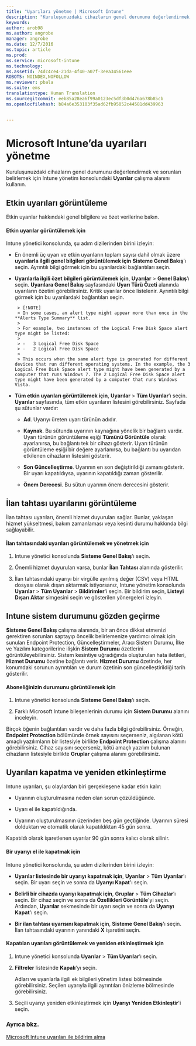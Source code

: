 ```yaml
---
title: "Uyarıları yönetme | Microsoft Intune"
description: "Kuruluşunuzdaki cihazların genel durumunu değerlendirmek için Intune’da Uyarılar çalışma alanını kullanın."
keywords: 
author: arob98
ms.author: angrobe
manager: angrobe
ms.date: 12/7/2016
ms.topic: article
ms.prod: 
ms.service: microsoft-intune
ms.technology: 
ms.assetid: 74dc4ce4-21da-4f40-a07f-3eea34561eee
ROBOTS: NOINDEX,NOFOLLOW
ms.reviewer: pbala
ms.suite: ems
translationtype: Human Translation
ms.sourcegitcommit: eeb85a28ea6f99a0123ec5df3b0d476a678b85cb
ms.openlocfilehash: b84a6e353103f35ad62fb95052c44581dd439963


---
```


# <a name="manage-alerts-in-microsoft-intune"></a>Microsoft Intune’da uyarıları yönetme
Kuruluşunuzdaki cihazların genel durumunu değerlendirmek ve sorunları belirlemek için Intune yönetim konsolundaki **Uyarılar** çalışma alanını kullanın.

## <a name="view-active-alerts"></a>Etkin uyarıları görüntüleme

Etkin uyarılar hakkındaki genel bilgilere ve özet verilerine bakın.

#### <a name="to-view-active-alerts"></a>Etkin uyarılar görüntülemek için

Intune yönetici konsolunda, şu adım dizilerinden birini izleyin:

-  En önemli üç uyarı ve etkin uyarıların toplam sayısı dahil olmak üzere **uyarılarla ilgili genel bilgileri görüntülemek için** **Sisteme Genel Bakış**'ı seçin. Ayrıntılı bilgi görmek için bu uyarılardaki bağlantıları seçin.

-  **Uyarılarla ilgili özet bilgileri görüntülemek için**, **Uyarılar** > **Genel Bakış**’ı seçin. **Uyarılara Genel Bakış** sayfasındaki **Uyarı Türü Özeti** alanında uyarıların özetini görebilirsiniz. Kritik uyarılar önce listelenir. Ayrıntılı bilgi görmek için bu uyarılardaki bağlantıları seçin.

        > [!NOTE]
        > In some cases, an alert type might appear more than once in the **Alerts Type Summary** list.
        >
        > For example, two instances of the Logical Free Disk Space alert type might be listed:
        >
        > -   3 Logical Free Disk Space
        > -   2 Logical Free Disk Space
        >
        > This occurs when the same alert type is generated for different devices that run different operating systems. In the example, the 3 Logical Free Disk Space alert type might have been generated by a computer that runs Windows 7. The 2 Logical Free Disk Space alert type might have been generated by a computer that runs Windows Vista.

-   **Tüm etkin uyarıları görüntülemek için**, **Uyarılar** > **Tüm Uyarılar**’ı seçin. **Uyarılar** sayfasında, tüm etkin uyarıların listesini görebilirsiniz. Sayfada şu sütunlar vardır:

    -   **Ad**. Uyarıyı üreten uyarı türünün adıdır.

    -   **Kaynak**. Bu sütunda uyarının kaynağına yönelik bir bağlantı vardır. Uyarı türünün görüntüleme eşiği **Tümünü Görüntüle** olarak ayarlanırsa, bu bağlantı tek bir cihazı gösterir. Uyarı türünün görüntüleme eşiği bir değere ayarlanırsa, bu bağlantı bu uyarıdan etkilenen cihazların listesini gösterir.

    -   **Son Güncelleştirme**. Uyarının en son değiştirildiği zamanı gösterir. Bir uyarı kapatıldıysa, uyarının kapatıldığı zaman gösterilir.

    -   **Önem Derecesi**. Bu sütun uyarının önem derecesini gösterir.

## <a name="view-notice-board-alerts"></a>İlan tahtası uyarılarını görüntüleme
İlan tahtası uyarıları, önemli hizmet duyuruları sağlar. Bunlar, yaklaşan hizmet yükseltmesi, bakım zamanlaması veya kesinti durumu hakkında bilgi sağlayabilir.

#### <a name="to-view-and-manage-notice-board-alerts"></a>İlan tahtasındaki uyarıları görüntülemek ve yönetmek için

1.  Intune yönetici konsolunda **Sisteme Genel Bakış**’ı seçin.

2.  Önemli hizmet duyuruları varsa, bunlar **İlan Tahtası** alanında gösterilir.

3.  İlan tahtasındaki uyarıyı bir virgülle ayrılmış değer (CSV) veya HTML dosyası olarak dışarı aktarmak istiyorsanız, Intune yönetim konsolunda **Uyarılar** > **Tüm Uyarılar** >    **Bildirimler**'i seçin. Bir bildirim seçin, **Listeyi Dışarı Aktar** simgesini seçin ve gösterilen yönergeleri izleyin.

## <a name="review-intune-system-status"></a>Intune sistem durumunu gözden geçirme
**Sisteme Genel Bakış** çalışma alanında, bir an önce dikkat etmenizi gerektiren sorunları saptayıp öncelik belirlemenize yardımcı olmak için sunulan Endpoint Protection, Güncelleştirmeler, Aracı Sistem Durumu, İlke ve Yazılım kategorilerine ilişkin **Sistem Durumu** özetlerini görüntüleyebilirsiniz. Sistem kesintiye uğradığında oluşturulan hata iletileri, **Hizmet Durumu** özetine bağlantı verir. **Hizmet Durumu** özetinde, her konumdaki sorunun ayrıntıları ve durum özetinin son güncelleştirildiği tarih gösterilir.

#### <a name="to-view-the-status-of-your-subscription"></a>Aboneliğinizin durumunu görüntülemek için

1.  Intune yönetici konsolunda **Sisteme Genel Bakış**’ı seçin.

2.  Farklı Microsoft Intune bileşenlerinin durumu için **Sistem Durumu** alanını inceleyin.

  Birçok öğenin bağlantıları vardır ve daha fazla bilgi görebilirsiniz. Örneğin, **Endpoint Protection** bölümünde örnek sayısını seçerseniz, algılanan kötü amaçlı yazılımların bir listesiyle birlikte **Endpoint Protection** çalışma alanını görebilirsiniz. Cihaz sayısını seçerseniz, kötü amaçlı yazılım bulunan cihazların listesiyle birlikte **Gruplar** çalışma alanını görebilirsiniz.

## <a name="close-and-reactivate-alerts"></a>Uyarıları kapatma ve yeniden etkinleştirme
Intune uyarıları, şu olaylardan biri gerçekleşene kadar etkin kalır:

-   Uyarının oluşturulmasına neden olan sorun çözüldüğünde.

-   Uyarı el ile kapatıldığında.

-   Uyarının oluşturulmasının üzerinden beş gün geçtiğinde. Uyarının süresi dolduktan ve otomatik olarak kapatıldıktan 45 gün sonra.

Kapatıldı olarak işaretlenen uyarılar 90 gün sonra kalıcı olarak silinir.

#### <a name="to-manually-close-an-alert"></a>Bir uyarıyı el ile kapatmak için

Intune yönetici konsolunda, şu adım dizilerinden birini izleyin:

- **Uyarılar listesinde bir uyarıyı kapatmak için**, **Uyarılar** > **Tüm Uyarılar**’ı seçin. Bir uyarı seçin ve sonra da **Uyarıyı Kapat**'ı seçin.

- **Belirli bir cihazda uyarıyı kapatmak için**, **Gruplar** > **Tüm Cihazlar**’ı seçin. Bir cihaz seçin ve sonra da **Özellikleri Görüntüle**'yi seçin. Ardından, **Uyarılar** sekmesinde bir uyarı seçin ve sonra da **Uyarıyı Kapat**'ı seçin.

- **Bir ilan tahtası uyarısını kapatmak için**, **Sisteme Genel Bakış**'ı seçin. İlan tahtasındaki uyarının yanındaki **X** işaretini seçin.

#### <a name="to-view-and-reactivate-closed-alerts"></a>Kapatılan uyarıları görüntülemek ve yeniden etkinleştirmek için

1.  Intune yönetici konsolunda **Uyarılar** > **Tüm Uyarılar**’ı seçin.

2.  **Filtreler** listesinde **Kapalı**’yı seçin.

    Adları ve uyarılarla ilgili ek bilgileri yönetim listesi bölmesinde görebilirsiniz. Seçilen uyarıyla ilgili ayrıntıları önizleme bölmesinde görebilirsiniz.

3.  Seçili uyarıyı yeniden etkinleştirmek için **Uyarıyı Yeniden Etkinleştir**'i seçin.

### <a name="see-also"></a>Ayrıca bkz.
[Microsoft Intune uyarıları ile bildirim alma](../deploy-use/get-notified-by-alerts.md)



<!--HONumber=Dec16_HO2-->


